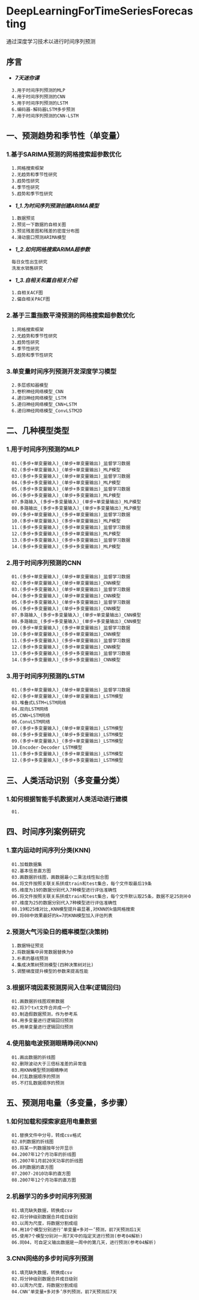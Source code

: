 # DeepLearningForTimeSeriesForecasting
通过深度学习技术以进行时间序列预测
## 序言  
+ ***7天迷你课***  
```
  3.用于时间序列预测的MLP  
  4.用于时间序列预测的CNN  
  5.用于时间序列预测的LSTM  
  6.编码器-解码器LSTM多步预测  
  7.用于时间序列预测的CNN-LSTM  
```  
## 一、预测趋势和季节性（单变量）
### 1.基于SARIMA预测的网格搜索超参数优化  
```
  1.网格搜索框架  
  2.无趋势和季节性研究  
  3.趋势性研究  
  4.季节性研究  
  5.趋势和季节性研究  
```  
+ ***1_1.为时间序列预测创建ARIMA模型***  
```
  1.数据预览  
  2.预览一下数据的自相关图  
  3.预览残差图和残差的密度分布图  
  4.滑动窗口预测ARIMA模型  
```  
+ ***1_2.如何网格搜索ARIMA超参数***  
```
  每日女性出生研究  
  洗发水销售研究  
```
+ ***1_3.自相关和篇自相关介绍***  
```
  1.自相关ACF图  
  2.偏自相关PACF图  
``` 
### 2.基于三重指数平滑预测的网格搜索超参数优化 
```
  1.网格搜索框架  
  2.无趋势和季节性研究  
  3.趋势性研究  
  4.季节性研究  
  5.趋势和季节性研究  
```  
### 3.单变量时间序列预测开发深度学习模型  
```
  2.多层感知器模型  
  3.卷积神经网络模型_CNN  
  4.递归神经网络模型_LSTM  
  5.递归神经网络模型_CNN+LSTM  
  6.递归神经网络模型_ConvLSTM2D  
```
## 二、几种模型类型
### 1.用于时间序列预测的MLP
```
  01.(多步+单变量输入)_(单步+单变量输出)_监督学习数据
  02.(多步+单变量输入)_(单步+单变量输出)_MLP模型
  03.(多步+多变量输入)_(单步+单变量输出)_监督学习数据
  04.(多步+多变量输入)_(单步+单变量输出)_MLP模型
  05.(多步+多变量输入)_(单步+多变量输出)_监督学习数据
  06.(多步+多变量输入)_(单步+多变量输出)_MLP模型
  07.多路输入_(多步+多变量输入)_(单步+单变量输出)_MLP模型
  08.多路输出_(多步+多变量输入)_(单步+多变量输出)_MLP模型
  09.(多步+单变量输入)_(多步+单变量输出)_监督学习数据
  10.(多步+单变量输入)_(多步+单变量输出)_MLP模型
  11.(多步+多变量输入)_(多步+单变量输出)_监督学习数据
  12.(多步+多变量输入)_(多步+单变量输出)_MLP模型
  13.(多步+多变量输入)_(多步+多变量输出)_监督学习数据
  14.(多步+多变量输入)_(多步+多变量输出)_MLP模型
```
### 2.用于时间序列预测的CNN
```
  01.(多步+单变量输入)_(单步+单变量输出)_监督学习数据
  02.(多步+单变量输入)_(单步+单变量输出)_CNN模型
  03.(多步+多变量输入)_(单步+单变量输出)_监督学习数据
  04.(多步+多变量输入)_(单步+单变量输出)_CNN模型
  05.(多步+多变量输入)_(单步+多变量输出)_监督学习数据
  06.(多步+多变量输入)_(单步+多变量输出)_CNN模型
  07.多路输入_(多步+多变量输入)_(单步+单变量输出)_CNN模型
  08.多路输出_(多步+多变量输入)_(单步+多变量输出)_CNN模型
  09.(多步+单变量输入)_(多步+单变量输出)_监督学习数据
  10.(多步+单变量输入)_(多步+单变量输出)_CNN模型
  11.(多步+多变量输入)_(多步+单变量输出)_监督学习数据
  12.(多步+多变量输入)_(多步+单变量输出)_CNN模型
  13.(多步+多变量输入)_(多步+多变量输出)_监督学习数据
  14.(多步+多变量输入)_(多步+多变量输出)_CNN模型
```
### 3.用于时间序列预测的LSTM
```
  01.(多步+单变量输入)_(单步+单变量输出)_监督学习数据
  02.(多步+单变量输入)_(单步+单变量输出)_LSTM模型
  03.堆叠式LSTM+LSTM网络
  04.双向LSTM网络
  05.CNN+LSTM网络
  06.ConvLSTM网络
  07.(多步+多变量输入)_(单步+单变量输出)_LSTM模型
  08.(多步+多变量输入)_(单步+多变量输出)_LSTM模型
  09.(多步+单变量输入)_(多步+单变量输出)_LSTM模型
  10.Encoder-Decoder LSTM模型
  11.(多步+多变量输入)_(多步+单变量输出)_LSTM模型
  12.(多步+多变量输入)_(多步+多变量输出)_LSTM模型
```
## 三、人类活动识别（多变量分类）
### 1.如何根据智能手机数据对人类活动进行建模
```
  01.
```
## 四、时间序列案例研究
### 1.室内运动时间序列分类(KNN)
```
  01.加载数据集
  02.基本信息直方图
  03.画数据折线图，画数据最小二乘法线性拟合图
  04.将文件按照关联关系拼成train和test集合，每个文件取最后19条
  05.维度为19的数据分别代入7种模型进行评估准确性
  06.将文件按照关联关系拼成train和test集合，每个文件默认取25条，数据不足25则补0
  07.维度为25的数据分别代入7种模型进行评估准确性
  08.19和25维对比,KNN模型提升最显著,对KNN的k值网格搜索
  09.将08中效果最好的k=7的KNN模型加入评估列表
```
### 2.预测大气污染日的概率模型(决策树)
```
  1.数据特征预览
  2.将数据集中异常数据替换为0
  3.朴素的基线预测
  4.集成决策树预测模型(四种决策树对比)
  5.调整梯度提升模型的参数来提高性能
```
### 3.根据环境因素预测房间入住率(逻辑回归)
```
  01.画数据折线图观察数据
  02.将3个txt文件合并成一个
  03.制造假数据预测，作为参考系
  04.用多变量进行逻辑回归预测
  05.用单变量进行逻辑回归预测
```
### 4.使用脑电波预测眼睛睁闭(KNN)
```
  01.画出数据的折线图
  02.删除波动大于三倍标准差的异常值
  03.用KNN模型预测眼睛睁闭
  04.打乱数据顺序的预测
  05.不打乱数据顺序的预测
```
## 五、预测用电量（多变量，多步骤）
### 1.如何加载和探索家庭用电量数据
```
  01.替换文件中分号，转成csv格式
  02.8列数据的折线图
  03.将某一列数据按年分开显示
  04.2007年12个月功率的折线图
  05.2007年1月前20天功率的折线图
  06.8列数据的直方图
  07.2007-2010功率的直方图
  08.2007年12个月功率的直方图
```
### 2.机器学习的多步时间序列预测
```
  01.填充缺失数据，转换成csv
  02.将分钟级别数据合并成日级别
  03.以周为尺度，将数据分割成组
  04.用10个模型分别进行‘单变量+多对一’预测，前7天预测后1天
  05.使用7个模型分别对一周7天中的指定天进行预测(参考04解析)
  06.同04，可自定义输出数据是一周中的第几天，进行预测(参考04解析)
```
### 3.CNN网络的多步时间序列预测
```
  01.填充缺失数据，转换成csv
  02.将分钟级别数据合并成日级别
  03.以周为尺度，将数据分割成组
  04.CNN‘单变量+多对多’序列预测，前7天预测后7天
```